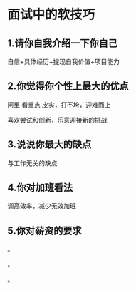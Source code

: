 # 面试中的软技巧

## 1.请你自我介绍一下你自己

自信+具体经历+提现自我价值+项目能力

## 2.你觉得你个性上最大的优点

阿里 看重点  皮实，打不垮，迎难而上

喜欢尝试和创新，乐意迎接新的挑战

## 3.说说你最大的缺点

与工作无关的缺点

## 4.你对加班看法

调高效率，减少无效加班

## 5.你对薪资的要求

。

。

。